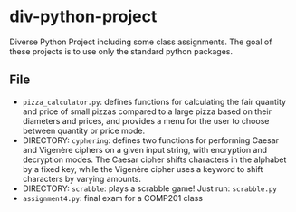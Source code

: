 # div-python-project
Diverse Python Project including some class assignments. The goal of these projects is to use only the standard python packages.

## File
- `pizza_calculator.py`: defines functions for calculating the fair quantity and price of small pizzas compared to a large pizza based on their diameters and prices, and provides a menu for the user to choose between quantity or price mode.
- DIRECTORY: `cyphering`: defines two functions for performing Caesar and Vigenère ciphers on a given input string, with encryption and decryption modes. The Caesar cipher shifts characters in the alphabet by a fixed key, while the Vigenère cipher uses a keyword to shift characters by varying amounts.
- DIRECTORY: `scrabble`: plays a scrabble game! Just run: `scrabble.py`
- `assignment4.py`: final exam for a COMP201 class
